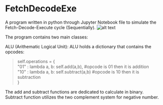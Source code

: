 # FetchDecodeExe
A program written in python through Jupyter Notebook file to simulate the Fetch-Decode-Execute cycle (Sequentially).
![alt text](https://user-images.githubusercontent.com/46073670/65453008-4fbadc80-de10-11e9-828e-0fef81200bfc.jpg)

The program contains two main classes:

ALU (Arithematic Logical Unit):
  ALU holds a dictionary that contains the opcodes:
  >self.operations = { <br/>
            "01" : lambda a, b: self.add(a,b),          #opcode is 01 then it is addition <br/>
            "10" : lambda a, b: self.subtract(a,b)      #opcode is 10 then it is subtraction <br/>
       }
       
  The add and subtract functions are dedicated to calculate in binary.
  Subtract function utilizes the two complement system for negative number.
  
  
  
  
